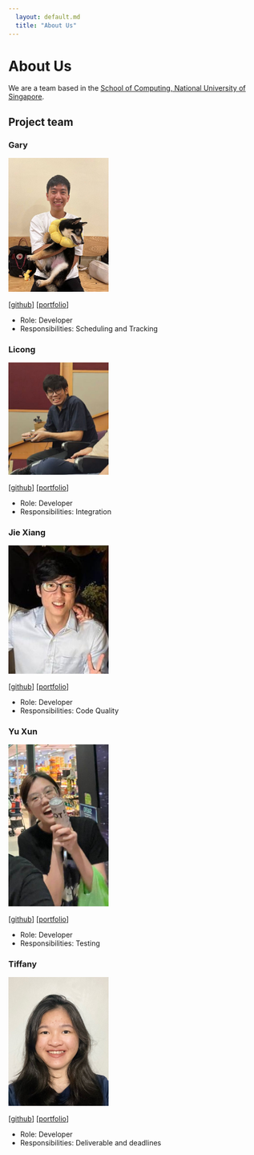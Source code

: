 ```yaml
---
  layout: default.md
  title: "About Us"
---
```


# About Us

We are a team based in the [School of Computing, National University of Singapore](http://www.comp.nus.edu.sg).

## Project team

### Gary

<img src="images/garylow2001.png" width="200px">

[[github](https://github.com/garylow2001)] 
[[portfolio](https://ay2324s1-cs2103t-f08-2.github.io/tp/team/garylow2001.html)]

* Role: Developer
* Responsibilities: Scheduling and Tracking

### Licong

<img src="images/liconghuang.png" width="200px">

[[github](https://github.com/LicongHuang)]
[[portfolio](https://ay2324s1-cs2103t-f08-2.github.io/tp/team/liconghuang.html)]

* Role: Developer
* Responsibilities: Integration

### Jie Xiang

<img src="images/jx124.png" width="200px">

[[github](https://github.com/jx124)]
[[portfolio](https://ay2324s1-cs2103t-f08-2.github.io/tp/team/jx124.html)]

* Role: Developer
* Responsibilities: Code Quality

### Yu Xun

<img src="images/yuxunn.png" width="200px">

[[github](https://github.com/yuxunn)]
[[portfolio](https://ay2324s1-cs2103t-f08-2.github.io/tp/team/yuxunn.html)]

* Role: Developer
* Responsibilities: Testing


### Tiffany

<img src="images/tiif.png" width="200px">

[[github](https://github.com/tiif)]
[[portfolio](https://ay2324s1-cs2103t-f08-2.github.io/tp/team/tiif.html)]

* Role: Developer
* Responsibilities: Deliverable and deadlines

